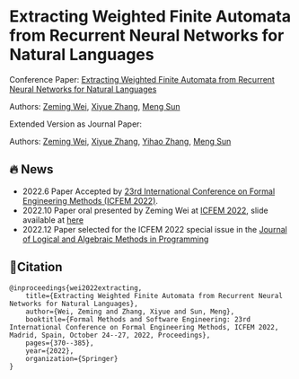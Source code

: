 # Extracting Weighted Finite Automata from Recurrent Neural Networks for Natural Languages
Conference Paper:
[Extracting Weighted Finite Automata from Recurrent Neural Networks for Natural Languages](https://arxiv.org/pdf/2206.14621.pdf)

Authors: [Zeming Wei](https://weizeming.github.io), [Xiyue Zhang](https://zhang-xiyue.github.io/), [Meng Sun](https://www.math.pku.edu.cn/teachers/sunm/indexen.html)

Extended Version as Journal Paper:

Authors: [Zeming Wei](https://weizeming.github.io),
[Xiyue Zhang](https://zhang-xiyue.github.io/), 
[Yihao Zhang](https://zhang-yihao.github.io/),
[Meng Sun](https://www.math.pku.edu.cn/teachers/sunm/indexen.html)


## 🔥 News
 - 2022.6 Paper Accepted by [23rd International Conference on Formal Engineering Methods (ICFEM 2022)](http://maude.ucm.es/ICFEM22/index.html).
 - 2022.10 Paper oral presented by Zeming Wei at [ICFEM 2022](http://maude.ucm.es/ICFEM22/index.html), slide available at [here](http://weizeming.com/research/file/ICFEM_2022_Slide.pdf)
 - 2022.12 Paper selected for the ICFEM 2022 special issue in the [Journal of Logical and Algebraic Methods in Programming](https://www.journals.elsevier.com/journal-of-logical-and-algebraic-methods-in-programming)



## 📍Citation
```
@inproceedings{wei2022extracting,
    title={Extracting Weighted Finite Automata from Recurrent Neural Networks for Natural Languages},
    author={Wei, Zeming and Zhang, Xiyue and Sun, Meng},
    booktitle={Formal Methods and Software Engineering: 23rd International Conference on Formal Engineering Methods, ICFEM 2022, Madrid, Spain, October 24--27, 2022, Proceedings},
    pages={370--385},
    year={2022},
    organization={Springer}
}
```
